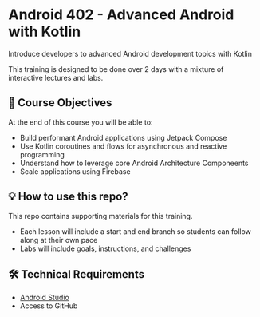 # Android 402 - Advanced Android with Kotlin

Introduce developers to advanced Android development topics with Kotlin

This training is designed to be done over 2 days with a mixture of interactive lectures and labs.

## 📝 Course Objectives
At the end of this course you will be able to:
- Build performant Android applications using Jetpack Compose
- Use Kotlin coroutines and flows for asynchronous and reactive programming
- Understand how to leverage core Android Architecture Componeents
- Scale applications using Firebase

## 💡 How to use this repo?
This repo contains supporting materials for this training.
- Each lesson will include a start and end branch so students can follow along at their own pace
- Labs will include goals, instructions, and challenges

## 🛠 Technical Requirements
- [Android Studio](https://developer.android.com/studio)
- Access to GitHub
